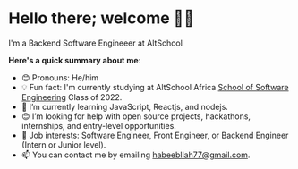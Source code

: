 # Hello there; welcome 👋🏾

I'm a Backend Software Engineeer at AltSchool

**Here's a quick summary about me**:

- 😊 Pronouns: He/him
- 💡 Fun fact: I'm currently studying at AltSchool Africa [School of Software Engineering](https://altschoolafrica.com/schools/engineering) Class of 2022.
- 🌱 I’m currently learning JavaScript, Reactjs, and nodejs.
- 😊 I’m looking for help with open source projects, hackathons, internships, and entry-level opportunities.
- 💼 Job interests: Software Engineer, Front Engineer, or Backend Engineer (Intern or Junior level).
- 📫 You can contact me by emailing habeebllah77@gmail.com.
